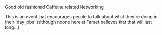 Good old fashioned Caffeine related Networking

This is an event that encourages people to talk about what they're doing in their 'day jobs' (although noone here at Farset believes that that will last long...)
